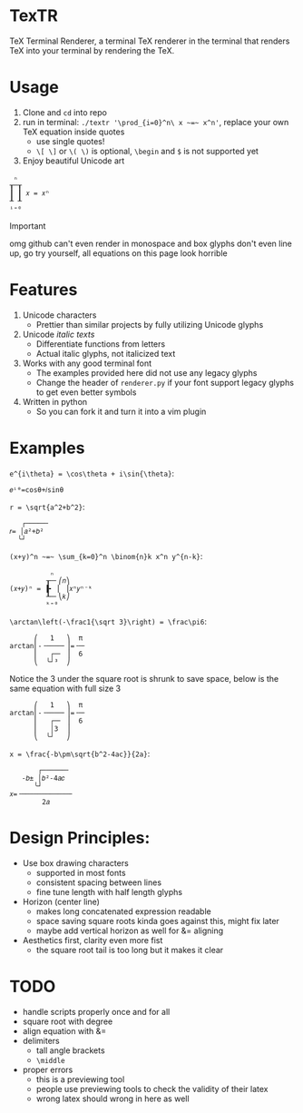 TexTR
=====
TeX Terminal Renderer, a terminal TeX renderer in the terminal that renders TeX into your terminal by rendering the TeX.

# Usage

1. Clone and `cd` into repo
1. run in terminal: `./textr '\prod_{i=0}^n\ x ~=~ x^n'`, replace your own TeX equation inside quotes
    - use single quotes!
    - `\[ \]` or `\( \)` is optional, `\begin` and `$` is not supported yet
1. Enjoy beautiful Unicode art

```text
 ₙ        
┰─┰       
┃ ┃ 𝑥 = 𝑥ⁿ
┸ ┸       
ⁱ⁼⁰       
```
> [!IMPORTANT]
> omg github can't even render in monospace and box glyphs don't even line up, go try yourself, all equations on this page look horrible

# Features

1. Unicode characters
    - Prettier than similar projects by fully utilizing Unicode glyphs
1. Unicode *italic texts*
    - Differentiate functions from letters
    - Actual italic glyphs, not italicized text
1. Works with any good terminal font
    - The examples provided here did not use any legacy glyphs
    - Change the header of `renderer.py` if your font support legacy glyphs to get even better symbols
1. Written in python
    - So you can fork it and turn it into a vim plugin

# Examples

`e^{i\theta} = \cos\theta + i\sin{\theta}`:
```text
𝑒ⁱᶿ=cosθ+𝑖sinθ
```
`r = \sqrt{a^2+b^2}`:
```text
   ┌─────╴
𝑟= │𝑎²+𝑏² 
  ╰┘      
```
`(x+y)^n ~=~ \sum_{k=0}^n \binom{n}k x^n y^{n-k}`:
```text
          ₙ          
         ┰─╴⎛𝑛⎞      
(𝑥+𝑦)ⁿ = ▐╸ ⎜ ⎟𝑥ⁿ𝑦ⁿ⁻ᵏ
         ┸─╴⎝𝑘⎠      
         ᵏ⁼⁰         
```
`\arctan\left(-\frac1{\sqrt 3}\right) = \frac\pi6`:
```text
      ⎛   1   ⎞  π 
arctan⎜-╶────╴⎟=╶─╴
      ⎜   ┌─╴ ⎟  6 
      ⎝  ╰┘³  ⎠    
```

Notice the 3 under the square root is shrunk to save space, below is the same equation with full size 3
```text
      ⎛   1   ⎞  π 
arctan⎜-╶────╴⎟=╶─╴
      ⎜   ┌─╴ ⎟  6 
      ⎜   │3  ⎟    
      ⎝  ╰┘   ⎠    

```
`x = \frac{-b\pm\sqrt{b^2-4ac}}{2a}`:
```text
       ┌──────╴ 
   -𝑏± │𝑏²-4𝑎𝑐  
      ╰┘        
𝑥=╶────────────╴
        2𝑎      

```

# Design Principles:

- Use box drawing characters
    - supported in most fonts
    - consistent spacing between lines
    - fine tune length with half length glyphs
- Horizon (center line)
    - makes long concatenated expression readable
    - space saving square roots kinda goes against this, might fix later
    - maybe add vertical horizon as well for &= aligning
- Aesthetics first, clarity even more fist
    - the square root tail is too long but it makes it clear

# TODO

- handle scripts properly once and for all
- square root with degree
- align equation with &=
- delimiters
    - tall angle brackets
    - `\middle`
- proper errors
    - this is a previewing tool
    - people use previewing tools to check the validity of their latex
    - wrong latex should wrong in here as well
